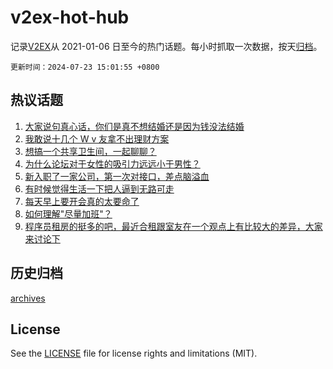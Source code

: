 # v2ex-hot-hub

 记录[V2EX](https://www.v2ex.com/)从 2021-01-06 日至今的热门话题。每小时抓取一次数据，按天[归档](archives)。

`更新时间：2024-07-23 15:01:55 +0800`

## 热议话题

1. [大家说句真心话，你们是真不想结婚还是因为钱没法结婚](https://www.v2ex.com/t/1059354)
1. [我敢说十几个 W v 友拿不出理财方案](https://www.v2ex.com/t/1059173)
1. [想搞一个共享卫生间，一起聊聊？](https://www.v2ex.com/t/1059317)
1. [为什么论坛对于女性的吸引力远远小于男性？](https://www.v2ex.com/t/1059299)
1. [新入职了一家公司，第一次对接口，差点脑溢血](https://www.v2ex.com/t/1059222)
1. [有时候觉得生活一下把人逼到无路可走](https://www.v2ex.com/t/1059348)
1. [每天早上要开会真的太要命了](https://www.v2ex.com/t/1059306)
1. [如何理解"尽量加班"？](https://www.v2ex.com/t/1059232)
1. [程序员租房的挺多的吧，最近合租跟室友在一个观点上有比较大的差异，大家来讨论下](https://www.v2ex.com/t/1059376)

## 历史归档

[archives](archives)

## License

See the [LICENSE](LICENSE) file for license rights and limitations (MIT).
